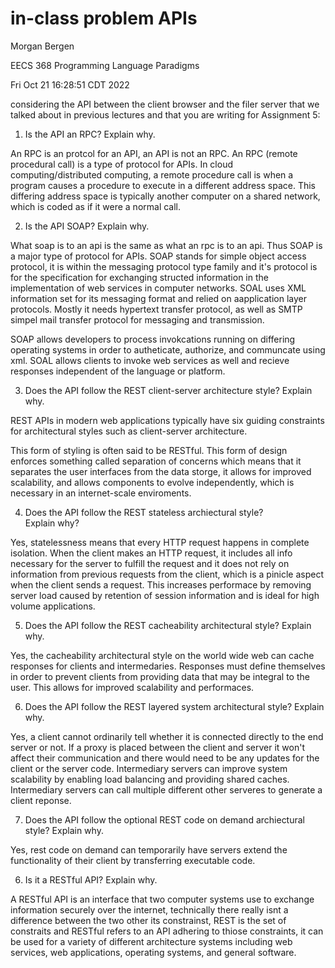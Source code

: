 # in-class problem APIs

Morgan Bergen

EECS 368 Programming Language Paradigms

Fri Oct 21 16:28:51 CDT 2022

considering the API between the client browser and the filer server that we talked about in previous lectures and that you are writing for Assignment 5:

1.  Is the API an RPC?  Explain why.

An RPC is an protcol for an API, an API is not an RPC.  An RPC (remote procedural call) is a type of protocol for APIs.  In cloud computing/distributed computing, a remote procedure call is when a program causes a procedure to execute in a different address space.  This differing address space is typically another computer on a shared network, which is coded as if it were a normal call.  

2.  Is the API SOAP?  Explain why.


What soap is to an api is the same as what an rpc is to an api. Thus SOAP is a major type of protocol for APIs.  SOAP stands for simple object access protocol, it is within the messaging protocol type family and it's protocol is for the specification for exchanging structed information in the implementation of web services in computer networks.  SOAL uses XML information set for its messaging format and relied on aapplication layer protocols.  Mostly it needs hypertext transfer protocol, as well as SMTP simpel mail transfer protocol for messaging and transmission.  

SOAP allows developers to process invokcations running on differing operating systems in order to autheticate, authorize, and communcate using xml.  SOAL allows clients to invoke web services as well and recieve responses independent of the language or platform.


3.  Does the API follow the REST client-server architecture style? 
Explain why.

REST APIs in modern web applications typically have six guiding constraints for architectural styles such as client-server architecture.

This form of styling is often said to be RESTful.  This form of design enforces something called separation of concerns which means that it separates the user interfaces from the data storge, it allows for improved scalability, and allows components to evolve independently, which is necessary in an internet-scale enviroments.

4.  Does the API follow the REST stateless archiectural style?  
Explain why?

Yes, statelessness means that every HTTP request happens in complete isolation.  When the client makes an HTTP request, it includes all info necessary for the server to fulfill the request and it does not rely on information from previous requests from the client, which is a pinicle aspect when the client sends a request.  This increases performace by removing server load caused by retention of session information and is ideal for high volume applications.

5.  Does the API follow the REST cacheability architectural style? Explain why.


Yes, the cacheability architectural style on the world wide web can cache responses for clients and intermedaries.  Responses must define themselves in order to prevent clients from providing data that may be integral to the user.  This allows for improved scalability and performaces.

6.  Does the API follow the REST layered system architectural style?  Explain why.

Yes, a client cannot ordinarily tell whether it is connected directly to the end server or not.  If a proxy is placed between the client and server it won't affect their communication and there would need to be any updates for the client or the server code.  Intermediary servers can improve system scalability by enabling load balancing and providing shared caches.  Intermediary servers can call multiple different other serveres to generate a client reponse.

7.  Does the API follow the optional REST code on demand archiectural style?  Explain why.

Yes, rest code on demand can temporarily have servers extend the functionality of their client by transferring executable code.

6.  Is it a RESTful API?  Explain why.

A RESTful API is an interface that two computer systems use to exchange information securely over the internet, technically there really isnt a difference between the two other its constrainst, REST is the set of constraits and RESTful refers to an API adhering to thiose constraints, it can be used for a variety of different architecture systems including web services, web applications, operating systems, and general software.





